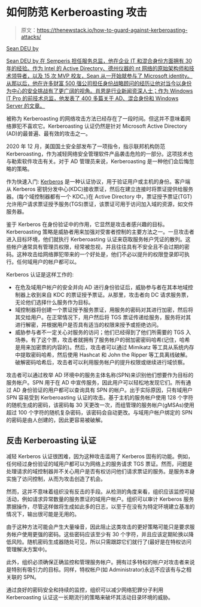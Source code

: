# 如何防范 Kerberoasting 攻击

> 原文：<https://thenewstack.io/how-to-guard-against-kerberoasting-attacks/>

[](https://www.semperis.com/)

[Sean DEU by](https://www.semperis.com/)

[Sean DEU by 在 Semperis 担任服务总监，他在企业 IT 和混合身份方面拥有 30 年的经验。作为 Intel 的 Active Directory、德州仪器的 nt 网络的原始架构师和技术领导者，以及 15 次 MVP 校友，Sean 从一开始就参与了 Microsoft identity。从那以后，他在许多财富 500 强公司担任身份战略顾问的经历让他对当今以身份为中心的安全挑战有了更广阔的视角。肖恩是行业新闻资深人士；作为 Windows IT Pro 的前技术总监，他发表了 400 多篇关于 AD、混合身份和 Windows Server 的文章。](https://www.semperis.com/)

[](https://www.semperis.com/)[](https://www.semperis.com/)

被称为 Kerberoasting 的网络攻击方法已经存在了一段时间。但这并不意味着网络罪犯不喜欢它。Kerberoasting 认证仍然是针对 Microsoft Active Directory (AD)的最普遍、最有效的攻击之一。

2020 年 12 月，美国国土安全部发布了一项指令，指示联邦机构防范 Kerberoasting，作为减轻网络安全管理软件产品袭击危险的一部分。这项技术也与勒索软件攻击有关。对于 AD 管理员来说，Kerberoasting 是一种他们会后悔忽略的策略。

作为快速入门: [Kerberos](https://web.mit.edu/kerberos/) 是一种认证协议，用于验证用户或主机的身份。客户端从 Kerberos 密钥分发中心(KDC)接收票证，然后在建立连接时将票证提供给服务器。(每个域控制器都有一个 KDC。)在 Active Directory 中，票证授予票证(TGT)允许用户请求票证授予服务(TGS)票证，该票证可用于访问加入域的资源，如文件服务器。

鉴于 Kerberos 在身份验证中的作用，它显然是攻击者感兴趣的目标。Kerberoasting 策略是威胁者用来加强对受害者控制的主要方法之一。一旦攻击者进入目标环境，他们就执行 Kerberoasting 认证来窃取服务帐户凭证的散列。这些帐户通常具有管理员权限，经常被忽视，并且往往具有不安全且不会过期的密码。这种攻击给网络罪犯带来的一个好处是，他们不必以提升的权限登录即可执行。任何域用户的帐户都可以。

Kerberos 认证是这样工作的:

*   在危及域用户帐户的安全并向 AD 进行身份验证后，威胁参与者在其本地域控制器上收到来自 KDC 的票证授予票证。从那里，攻击者向 DC 请求服务票，无论他们选择什么服务作为目标。
*   域控制器将创建一个票证授予服务票证，用服务的密码对其进行加密，然后将其交给用户。在正常情况下，用户然后将 TGS 票证传递给服务，服务将对其进行解密，并根据用户是否具有适当的权限来授予或拒绝访问。
*   威胁参与者不一定关心对服务的访问；他们已经得到了他们所需要的 TGS 入场券。有了这个票，攻击者就拥有了服务帐户的弱加密密码哈希(记住，哈希是用来加密票的内容的)。然后，攻击者可以通过 Mimikatz 等工具从系统内存中提取密码哈希，然后使用 Hashcat 和 John the Ripper 等工具离线破解。破解密码哈希后，攻击者可以利用服务帐户的提升权限或继续进行域侦察。

攻击者可以通过枚举 AD 环境中的服务主体名称(SPN)来识别他们想要作为目标的服务帐户。SPN 用于在 AD 中宣传服务，因此用户可以轻松地发现它们。所有通过 AD 身份验证的用户都可以查询具有 SPN 的帐户。出于实际原因，只有域用户 SPN 容易受到 Kerberoasting 认证的攻击。基于主机的服务帐户使用 128 个字符的随机生成的密码，该密码每 30 天更改一次，而组管理的服务帐户(gMSAs)使用超过 100 个字符的随机复杂密码，该密码会自动更改。与域用户帐户绑定的 SPN 的密码是由人创建的，因此更容易被破解。

## **反击 Kerberoasting 认证**

减轻 Kerberos 认证很困难，因为这种攻击滥用了 Kerberos 固有的功能。例如，任何经过身份验证的域用户都可以为网络上的服务请求 TGS 票证。然而，问题是处理请求的域控制器并不关心用户是否有权访问他们请求票证的服务。是服务本身实施了访问控制，从而为攻击创造了机会。

然而，这并不意味着组织没有反击的手段。从检测的角度来看，组织应该监控可疑活动，例如请求异常数量的服务票证的域用户帐户。组织可以审计 Kerberos 服务票据操作，尽管这样做将生成如此多的日志，以至于在没有为特定环境建立基准的情况下，输出很可能是无用的。

由于这种方法可能会产生大量噪音，因此阻止这类攻击的更好策略可能只是要求服务帐户使用更强的密码。这些密码应该至少有 30 个字符，并且应该定期轮换以降低风险。随机密码生成器随处可见，所以只需跟踪它们就行了(最好是在特权访问管理解决方案中)。

此外，组织必须确保正确监控和管理服务帐户。拥有过多特权的帐户对攻击者来说是特别有吸引力的目标。同样，特权帐户(如 Administrator)永远不应该有与之相关联的 SPN。

通过良好的密码安全和持续的监控，组织可以减少网络犯罪分子利用 Kerberoasting 认证这一长期流行的策略来破坏其活动目录环境的威胁。

<svg xmlns:xlink="http://www.w3.org/1999/xlink" viewBox="0 0 68 31" version="1.1"><title>Group</title> <desc>Created with Sketch.</desc></svg>